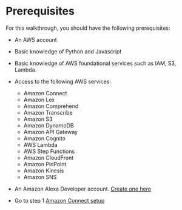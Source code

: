 # Prerequisites

For this walkthrough, you should have the following prerequisites:

+ An AWS account

+ Basic knowledge of Python and Javascript

+ Basic knowledge of AWS foundational services such as IAM, S3, Lambda.

+ Access to the following AWS services:
    + Amazon Connect
    + Amazon Lex
    + Amazon Comprehend
    + Amazon Transcribe
    + Amazon S3
    + Amazon DynamoDB
    + Amazon API Gateway
    + Amazon Cognito
    + AWS Lambda
    + AWS Step Functions
    + Amazon CloudFront
    + Amazon PinPoint
    + Amazon Kinesis
    + Amazon SNS

+ An Amazon Alexa Developer account. [Create one here](https://developer.amazon.com/alexa)

- Go to step 1 [Amazon Connect setup](././01_AmazonConnect//README.md)
